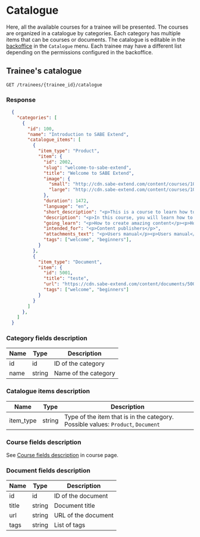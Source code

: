# Catalogue

Here, all the available courses for a trainee will be presented. The courses are organized in a catalogue by categories. Each category has multiple items that can be courses or documents. The catalogue is editable in the [backoffice](https://backoffice.sabe-extend.com) in the `Catalogue` menu. Each trainee may have a different list depending on the permissions configured in the backoffice.

## Trainee's catalogue

```shell
GET /trainees/{trainee_id}/catalogue
```

### Response

```json
  {
    "categories": [
      {
        "id": 100,
        "name": "Introduction to SABE Extend",
        "catalogue_items": [
          {
            "item_type": "Product",
            "item": {
              "id": 2002,
              "slug": "welcome-to-sabe-extend",
              "title": "Welcome to SABE Extend",
              "image": {
                "small": "http://cdn.sabe-extend.com/content/courses/100/small_image.png",
                "large": "http://cdn.sabe-extend.com/content/courses/100/large_image.png"
              },
              "duration": 1472,
              "language": "en",
              "short_description": "<p>This is a course to learn how to use <b>SABE Extend</b> platform</p>",
              "description": "<p>In this course, you will learn how to create content, publish to your audience and monitor the results.",
              "going_learn": "<p>How to create amazing content</p><p>How to distribute the content to your network</p><p>How to monitor student's activity</p>",
              "intended_for": "<p>Content publishers</p>",
              "attachments_text": "<p>Users manual</p><p>Users manual</p>",
              "tags": ["welcome", "beginners"],
            }
          },
          {
            "item_type": "Document",
            "item": {
              "id": 5001,
              "title": "teste",
              "url": "https://cdn.sabe-extend.com/content/documents/5001/welcome.pdf",
              "tags": ["welcome", "beginners"]
            }
          }
        ]
      },
    ]
  }
```

### Category fields description

|  Name  |  Type  |  Description  |
|--------|--------|---------------|
| id | id | ID of the category
| name | string | Name of the category

### Catalogue items description

|  Name  |  Type  |  Description  |
|--------|--------|---------------|
| item_type | string | Type of the item that is in the category. Possible values: `Product`, `Document`

### Course fields description

See [Course fields description](courses.md#course-fields-description) in course page.

### Document fields description

|  Name  |  Type  |  Description  |
|--------|--------|---------------|
| id | id | ID of the document
| title | string | Document title
| url | string | URL of the document
| tags | string | List of tags
